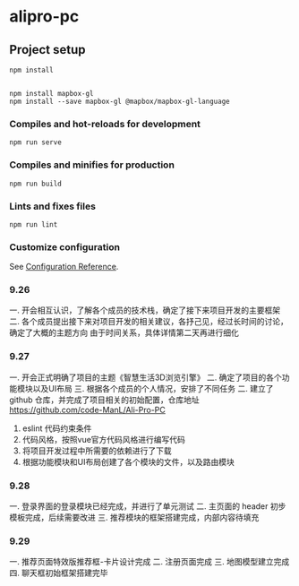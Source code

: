 # alipro-pc

## Project setup
```
npm install


npm install mapbox-gl
npm install --save mapbox-gl @mapbox/mapbox-gl-language
```

### Compiles and hot-reloads for development
```
npm run serve
```

### Compiles and minifies for production
```
npm run build
```

### Lints and fixes files
```
npm run lint
```

### Customize configuration
See [Configuration Reference](https://cli.vuejs.org/config/).

### 9.26
一. 开会相互认识，了解各个成员的技术栈，确定了接下来项目开发的主要框架
二. 各个成员提出接下来对项目开发的相关建议，各抒己见，经过长时间的讨论，确定了大概的主题方向
    由于时间关系，具体详情第二天再进行细化

### 9.27
一. 开会正式明确了项目的主题《智慧生活3D浏览引擎》
二. 确定了项目的各个功能模块以及UI布局
三. 根据各个成员的个人情况，安排了不同任务
二. 建立了 github 仓库，并完成了项目相关的初始配置，仓库地址 https://github.com/code-ManL/Ali-Pro-PC
  1. eslint 代码约束条件
  2. 代码风格，按照vue官方代码风格进行编写代码
  3. 将项目开发过程中所需要的依赖进行了下载
  4. 根据功能模块和UI布局创建了各个模块的文件，以及路由模块

### 9.28
一. 登录界面的登录模块已经完成，并进行了单元测试
二. 主页面的 header 初步模板完成，后续需要改进
三. 推荐模块的框架搭建完成，内部内容待填充


### 9.29
一. 推荐页面特效版推荐框-卡片设计完成
二. 注册页面完成
三. 地图模型建立完成
四. 聊天框初始框架搭建完毕